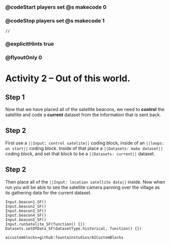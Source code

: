 ### @codeStart players set @s makecode 0
### @codeStop players set @s makecode 1

```template
//
```

### @explicitHints true
### @flyoutOnly 0

# Activity 2 – Out of this world.

## Step 1
Now that we have placed all of the satellite beacons, we need to **control** the satellite and code a **current** dataset from the information 
that is sent back.

## Step 2 
First use a `||Input: control satelite||` coding block, inside of an `||loops: on start||` coding block. Inside of that place a `||Datasets: make dataset||`
coding block, and set that block to be a `||Datasets: current||` dataset.

## Step 2 
Then place all of the `||Input: location satellite data||` inside. Now when run you will be able to see the satellite camera panning over the village 
as its gathering data for the current dataset.

```ghost
Input.beacon1_SF()
Input.beacon2_SF()
Input.beacon3_SF()
Input.beacon4_SF()
Input.beacon5_SF()
Input.runSatelite_SF(function() {})
Datasets.setOfData_SF(datasetType.historical, function() {})
```

```package
aicustomblocks=github:fountainstudios/AICustomBlocks
```